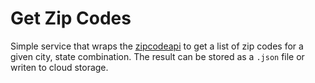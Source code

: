 # Get Zip Codes

Simple service that wraps the [zipcodeapi](https://www.zipcodeapi.com) to get
a list of zip codes for a given city, state combination. The result can be
stored as a `.json` file or writen to cloud storage.